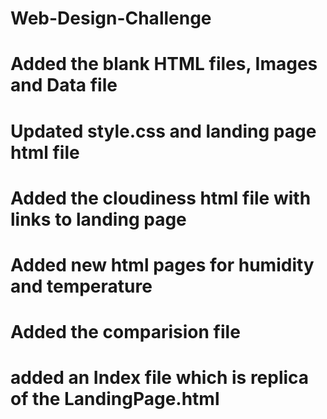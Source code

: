 # Web-Design-Challenge

# Added the blank HTML files, Images and Data file

# Updated style.css and landing page html file

# Added the cloudiness html file with links to landing page

# Added new html pages for humidity and temperature

# Added the comparision file

# added an Index file which is replica of the LandingPage.html
